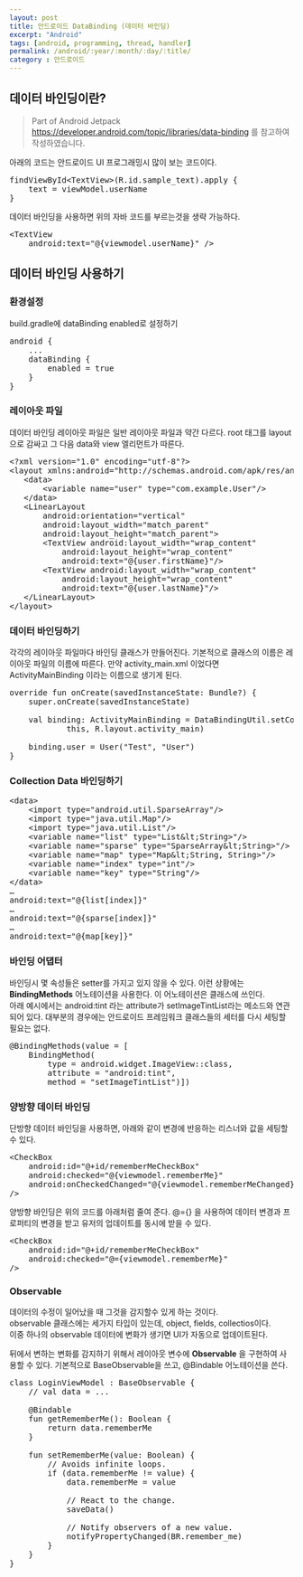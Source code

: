 ```yaml
---
layout: post
title: 안드로이드 DataBinding (데이터 바인딩)
excerpt: "Android"
tags: [android, programming, thread, handler]
permalink: /android/:year/:month/:day/:title/
category : 안드로이드
---
```


## 데이터 바인딩이란?

> Part of Android Jetpack  
> https://developer.android.com/topic/libraries/data-binding  를 참고하여 작성하였습니다.

아래의 코드는 안드로이드 UI 프로그래밍시 많이 보는 코드이다.
<pre class="prettyprint">
findViewById&lt;TextView&gt;(R.id.sample_text).apply {
    text = viewModel.userName
}
</pre>

데이터 바인딩을 사용하면 위의 자바 코드를 부르는것을 생략 가능하다.
<pre class="prettyprint">
&lt;TextView
    android:text=&quot;@{viewmodel.userName}&quot; /&gt;
</pre>

## 데이터 바인딩 사용하기 

### 환경설정
build.gradle에 dataBinding enabled로 설정하기
<pre class="prettyprint">
android {
    ...
    dataBinding {
        enabled = true
    }
}
</pre>

### 레이아웃 파일
데이터 바인딩 레이아웃 파일은 일반 레이아웃 파일과 약간 다르다. root 태그를 layout으로 감싸고 그 다음 data와 view 엘리먼트가 따른다.
<pre class="prettyprint">
&lt;?xml version=&quot;1.0&quot; encoding=&quot;utf-8&quot;?&gt;
&lt;layout xmlns:android=&quot;http://schemas.android.com/apk/res/android&quot;&gt;
   &lt;data&gt;
       &lt;variable name=&quot;user&quot; type=&quot;com.example.User&quot;/&gt;
   &lt;/data&gt;
   &lt;LinearLayout
       android:orientation=&quot;vertical&quot;
       android:layout_width=&quot;match_parent&quot;
       android:layout_height=&quot;match_parent&quot;&gt;
       &lt;TextView android:layout_width=&quot;wrap_content&quot;
           android:layout_height=&quot;wrap_content&quot;
           android:text=&quot;@{user.firstName}&quot;/&gt;
       &lt;TextView android:layout_width=&quot;wrap_content&quot;
           android:layout_height=&quot;wrap_content&quot;
           android:text=&quot;@{user.lastName}&quot;/&gt;
   &lt;/LinearLayout&gt;
&lt;/layout&gt;
</pre>

### 데이터 바인딩하기
각각의 레이아웃 파일마다 바인딩 클래스가 만들어진다. 기본적으로 클래스의 이름은 레이아웃 파일의 이름에 따른다. 만약 activity_main.xml 이었다면 ActivityMainBinding 이라는 이름으로 생기게 된다.

<pre class="prettyprint">
override fun onCreate(savedInstanceState: Bundle?) {
    super.onCreate(savedInstanceState)

    val binding: ActivityMainBinding = DataBindingUtil.setContentView(
            this, R.layout.activity_main)

    binding.user = User("Test", "User")
}
</pre>

### Collection Data 바인딩하기
<pre class="prettyprint">
&lt;data&gt;
    &lt;import type=&quot;android.util.SparseArray&quot;/&gt;
    &lt;import type=&quot;java.util.Map&quot;/&gt;
    &lt;import type=&quot;java.util.List&quot;/&gt;
    &lt;variable name=&quot;list&quot; type=&quot;List&amp;lt;String&gt;&quot;/&gt;
    &lt;variable name=&quot;sparse&quot; type=&quot;SparseArray&amp;lt;String&gt;&quot;/&gt;
    &lt;variable name=&quot;map&quot; type=&quot;Map&amp;lt;String, String&gt;&quot;/&gt;
    &lt;variable name=&quot;index&quot; type=&quot;int&quot;/&gt;
    &lt;variable name=&quot;key&quot; type=&quot;String&quot;/&gt;
&lt;/data&gt;
&hellip;
android:text=&quot;@{list[index]}&quot;
&hellip;
android:text=&quot;@{sparse[index]}&quot;
&hellip;
android:text=&quot;@{map[key]}&quot;
</pre>

### 바인딩 어댑터
바인딩시 몇 속성들은 setter를 가지고 있지 않을 수 있다. 이런 상황에는 **BindingMethods** 어노테이션을 사용한다. 이 어노테이션은 클래스에 쓰인다.  
아래 예시에서는 android:tint 라는 attribute가 setImageTintList라는 메소드와 연관되어 있다. 대부분의 경우에는 안드로이드 프레임워크 클래스들의 세터를 다시 세팅할 필요는 없다. 
<pre class="prettyprint">
@BindingMethods(value = [
    BindingMethod(
        type = android.widget.ImageView::class,
        attribute = "android:tint",
        method = "setImageTintList")])
</pre>

### 양방향 데이터 바인딩
단방향 데이터 바인딩을 사용하면, 아래와 같이 변경에 반응하는 리스너와 값을 세팅할 수 있다.
<pre class="prettyprint">
&lt;CheckBox
    android:id=&quot;@+id/rememberMeCheckBox&quot;
    android:checked=&quot;@{viewmodel.rememberMe}&quot;
    android:onCheckedChanged=&quot;@{viewmodel.rememberMeChanged}&quot;
/&gt;
</pre>

양방향 바인딩은 위의 코드를 아래처럼 줄여 준다. @={} 을 사용하여 데이터 변경과 프로퍼티의 변경을 받고 유저의 업데이트를 동시에 받을 수 있다.
<pre class="prettyprint">
&lt;CheckBox
    android:id=&quot;@+id/rememberMeCheckBox&quot;
    android:checked=&quot;@={viewmodel.rememberMe}&quot;
/&gt;
</pre>

### Observable
데이터의 수정이 일어났을 때 그것을 감지할수 있게 하는 것이다.  
observable 클래스에는 세가지 타입이 있는데, object, fields, collectios이다.  
이중 하나의 observable 데이터에 변화가 생기면 UI가 자동으로 업데이트된다.

뒤에서 변하는 변화를 감지하기 위해서 레이아웃 변수에 **Observable** 을 구현하여 사용할 수 있다. 기본적으로 BaseObservable을 쓰고, @Bindable 어노테이션을 쓴다.

<pre class="prettyprint">
class LoginViewModel : BaseObservable {
    // val data = ...

    @Bindable
    fun getRememberMe(): Boolean {
        return data.rememberMe
    }

    fun setRememberMe(value: Boolean) {
        // Avoids infinite loops.
        if (data.rememberMe != value) {
            data.rememberMe = value

            // React to the change.
            saveData()

            // Notify observers of a new value.
            notifyPropertyChanged(BR.remember_me)
        }
    }
}
</pre>

